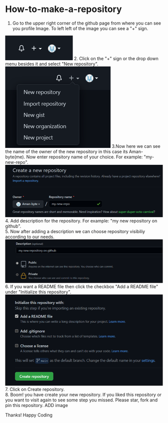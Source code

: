 # How-to-make-a-repository 
1. Go to the upper right corner of the github page from where you can see you profile Image. To left left of the image you can see a "+" sign.
<img src="https://github.com/Aman-byte/How-to-make-a-repository/blob/main/images/plus%20sign.png/">
2. Click on the "+" sign or the drop down menu besides it and select "New repository".
<img src="https://github.com/Aman-byte/How-to-make-a-repository/blob/main/images/new%20repo.png/">
3.Now here we can see the name of the owner of the new repository in this case its Aman-byte(me). Now enter repository name of your choice. For example: "my-new-repo".
<img src="https://github.com/Aman-byte/How-to-make-a-repository/blob/main/images/repo%20name.png/">
4. Add description for the repository. For example: "my new repository on github".<br />
5. Now after adding a description we can choose repository visibiliy according to our needs.
<img src="https://github.com/Aman-byte/How-to-make-a-repository/blob/main/images/description.png/">
6. If you want a README file then click the checkbox "Add a README file" under "Initialize this repository".
<img src="https://github.com/Aman-byte/How-to-make-a-repository/blob/main/images/initalization.png/">
7. Click on Create repository.<br />
8. Boom! you have create your new repository.
If you liked this repository or you want to visit again to see some step you missed. Please star, fork and pin this repository.
ADD image

Thanks! Happy Coding
